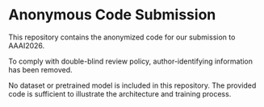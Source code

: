# Anonymous Code Submission

This repository contains the anonymized code for our submission to AAAI2026.

To comply with double-blind review policy, author-identifying information has been removed.

No dataset or pretrained model is included in this repository. The provided code is sufficient to illustrate the architecture and training process.
